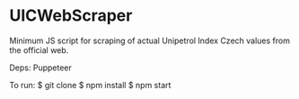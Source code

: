 # UICWebScraper
Minimum JS script for scraping of actual Unipetrol Index Czech values from the official web.

Deps: Puppeteer

To run:
$ git clone
$ npm install
$ npm start
